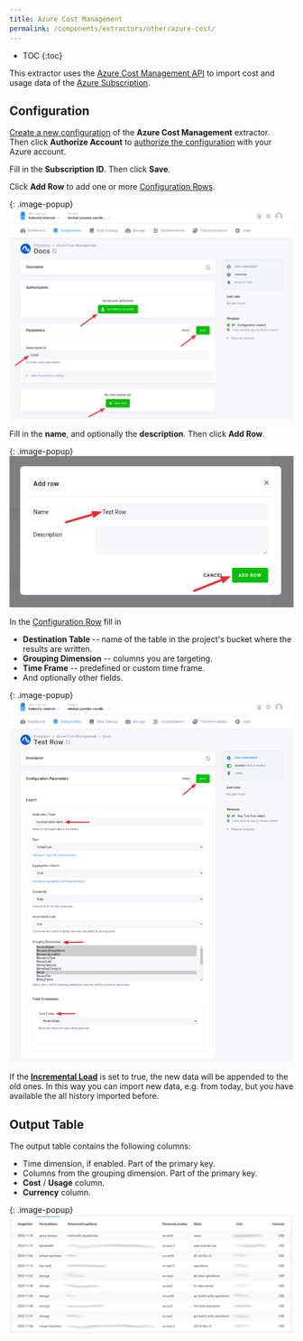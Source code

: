 ```yaml
---
title: Azure Cost Management
permalink: /components/extractors/other/azure-cost/
---
```


* TOC
{:toc}

This extractor uses the [Azure Cost Management API](https://docs.microsoft.com/en-us/rest/api/cost-management/)
to import cost and usage data of the [Azure Subscription](https://techcommunity.microsoft.com/t5/azure/understanding-azure-account-subscription-and-directory/m-p/34800).

## Configuration
[Create a new configuration](/components/#creating-component-configuration) of the **Azure Cost Management** extractor.  
Then click **Authorize Account** to [authorize the configuration](/components/#authorization) with your Azure account.

Fill in the **Subscription ID**. Then click **Save**.

Click **Add Row** to add one or more [Configuration Rows](/components/#configuration-rows).

{: .image-popup}
![Screenshot - Extractor configuration](/components/extractors/other/azure-cost/config.png)

Fill in the **name**,  and optionally the **description**. Then click **Add Row**.

{: .image-popup}
![Screenshot - Add Row Modal](/components/extractors/other/azure-cost/modal.png)

In the [Configuration Row](/components/#configuration-rows) fill in 
- **Destination Table** -- name of the table in the project's bucket where the results are written.
- **Grouping Dimension** -- columns you are targeting.
- **Time Frame** -- predefined or custom time frame.
- And optionally other fields. 

{: .image-popup}
![Screenshot - Configuration Row](/components/extractors/other/azure-cost/row.png)

If the [**Incremental Load**](/storage/tables/#incremental-loading) is set to true, the new data will be appended to the old ones. 
In this way you can import new data, e.g. from today, but you have available the all history imported before.

## Output Table

The output table contains the following columns:
- Time dimension, if enabled. Part of the primary key.
- Columns from the grouping dimension. Part of the primary key.
- **Cost** / **Usage** column.
- **Currency** column.

{: .image-popup}
![Screenshot - Configuration Row](/components/extractors/other/azure-cost/table.png)
